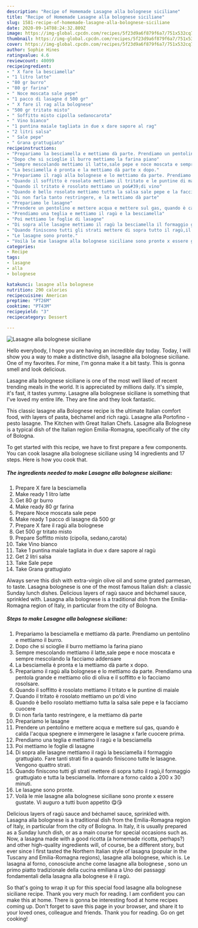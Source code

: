 ```yaml
---
description: "Recipe of Homemade Lasagne alla bolognese siciliane"
title: "Recipe of Homemade Lasagne alla bolognese siciliane"
slug: 1581-recipe-of-homemade-lasagne-alla-bolognese-siciliane
date: 2020-09-14T08:24:32.809Z
image: https://img-global.cpcdn.com/recipes/5f23d9a6f879f6a7/751x532cq70/lasagne-alla-bolognese-siciliane-recipe-main-photo.jpg
thumbnail: https://img-global.cpcdn.com/recipes/5f23d9a6f879f6a7/751x532cq70/lasagne-alla-bolognese-siciliane-recipe-main-photo.jpg
cover: https://img-global.cpcdn.com/recipes/5f23d9a6f879f6a7/751x532cq70/lasagne-alla-bolognese-siciliane-recipe-main-photo.jpg
author: Sophie Hines
ratingvalue: 4.6
reviewcount: 40099
recipeingredient:
- " X fare la besciamella"
- "1 litro latte"
- "80 gr burro"
- "80 gr farina"
- " Noce moscata sale pepe"
- "1 pacco di lasagne d 500 gr"
- " X fare il rag alla bolognese"
- "500 gr tritato misto"
- " Soffitto misto cipolla sedanocarota"
- " Vino bianco"
- "1 puntina maiale tagliata in due x dare sapore al rag"
- "2 litri salsa"
- " Sale pepe"
- " Grana grattugiato"
recipeinstructions:
- "Prepariamo la besciamella e mettiamo dà parte. Prendiamo un pentolino e mettiamo il burro."
- "Dopo che si scioglie il burro mettiamo la farina piano"
- "Sempre mescolando mettiamo il latte,sale pepe e noce moscata e sempre mescolando la facciamo addensare"
- "La besciamella è pronta e la mettiamo dà parte x dopo."
- "Prepariamo il ragù alla bolognese e lo mettiamo da parte. Prendiamo una pentola grande e mettiamo olio di oliva e il soffitto e lo facciamo rosolsare."
- "Quando il soffitto è rosolato mettiamo il tritato e le puntine di maiale"
- "Quando il tritato è rosolato mettiamo un po&#39;di vino"
- "Quando è bello rosolato mettiamo tutta la salsa sale pepe e la facciamo cuocere"
- "Di non farla tanto restringere, e la mettiamo dà parte"
- "Prepariamo le lasagne"
- "Prendere un pentolino e mettere acqua e mettere sul gas, quando è calda l&#39;acqua spegnere e immergere le lasagne x farle cuocere prima."
- "Prendiamo una teglia e mettiamo il ragù e la besciamella"
- "Poi mettiamo le foglie di lasagne"
- "Di sopra alle lasagne mettiamo il ragù la besciamella il formaggio grattugiato. Fare tanti strati fin a quando finiscono tutte le lasagne. Vengono quattro strati."
- "Quando finiscono tutti gli strati mettere di sopra tutto il ragù,il formaggio grattugiato e tutta la besciamella. Infornare a forno caldo a 200 x 30 minuti."
- "Le lasagne sono pronte."
- "Voilà le mie lasagne alla bolognese siciliane sono pronte x essere gustate. Vi auguro a tutti buon appetito 😋😘"
categories:
- Recipe
tags:
- lasagne
- alla
- bolognese

katakunci: lasagne alla bolognese 
nutrition: 290 calories
recipecuisine: American
preptime: "PT26M"
cooktime: "PT43M"
recipeyield: "3"
recipecategory: Dessert

---
```



![Lasagne alla bolognese siciliane](https://img-global.cpcdn.com/recipes/5f23d9a6f879f6a7/751x532cq70/lasagne-alla-bolognese-siciliane-recipe-main-photo.jpg)

Hello everybody, I hope you are having an incredible day today. Today, I will show you a way to make a distinctive dish, lasagne alla bolognese siciliane. One of my favorites. For mine, I'm gonna make it a bit tasty. This is gonna smell and look delicious.

Lasagne alla bolognese siciliane is one of the most well liked of recent trending meals in the world. It is appreciated by millions daily. It's simple, it's fast, it tastes yummy. Lasagne alla bolognese siciliane is something that I've loved my entire life. They are fine and they look fantastic.

This classic lasagne alla Bolognese recipe is the ultimate Italian comfort food, with layers of pasta, béchamel and rich ragù. Lasagne alla Portofino - pesto lasagne. The Kitchen with Great Italian Chefs. Lasagne alla Bolognese is a typical dish of the Italian region Emilia-Romagna, specifically of the city of Bologna.


To get started with this recipe, we have to first prepare a few components. You can cook lasagne alla bolognese siciliane using 14 ingredients and 17 steps. Here is how you cook that.

<!--inarticleads1-->

##### The ingredients needed to make Lasagne alla bolognese siciliane:

1. Prepare  X fare la besciamella
1. Make ready 1 litro latte
1. Get 80 gr burro
1. Make ready 80 gr farina
1. Prepare  Noce moscata sale pepe
1. Make ready 1 pacco di lasagne dà 500 gr
1. Prepare  X fare il ragù alla bolognese
1. Get 500 gr tritato misto
1. Prepare  Soffitto misto (cipolla, sedano,carota)
1. Take  Vino bianco
1. Take 1 puntina maiale tagliata in due x dare sapore al ragù
1. Get 2 litri salsa
1. Take  Sale pepe
1. Take  Grana grattugiato


Always serve this dish with extra-virgin olive oil and some grated parmesan, to taste. Lasagna bolognese is one of the most famous Italian dish: a classic Sunday lunch dishes. Delicious layers of ragù sauce and béchamel sauce, sprinkled with. Lasagna alla bolognese is a traditional dish from the Emilia-Romagna region of Italy, in particular from the city of Bologna. 

<!--inarticleads2-->

##### Steps to make Lasagne alla bolognese siciliane:

1. Prepariamo la besciamella e mettiamo dà parte. Prendiamo un pentolino e mettiamo il burro.
1. Dopo che si scioglie il burro mettiamo la farina piano
1. Sempre mescolando mettiamo il latte,sale pepe e noce moscata e sempre mescolando la facciamo addensare
1. La besciamella è pronta e la mettiamo dà parte x dopo.
1. Prepariamo il ragù alla bolognese e lo mettiamo da parte. Prendiamo una pentola grande e mettiamo olio di oliva e il soffitto e lo facciamo rosolsare.
1. Quando il soffitto è rosolato mettiamo il tritato e le puntine di maiale
1. Quando il tritato è rosolato mettiamo un po&#39;di vino
1. Quando è bello rosolato mettiamo tutta la salsa sale pepe e la facciamo cuocere
1. Di non farla tanto restringere, e la mettiamo dà parte
1. Prepariamo le lasagne
1. Prendere un pentolino e mettere acqua e mettere sul gas, quando è calda l&#39;acqua spegnere e immergere le lasagne x farle cuocere prima.
1. Prendiamo una teglia e mettiamo il ragù e la besciamella
1. Poi mettiamo le foglie di lasagne
1. Di sopra alle lasagne mettiamo il ragù la besciamella il formaggio grattugiato. Fare tanti strati fin a quando finiscono tutte le lasagne. Vengono quattro strati.
1. Quando finiscono tutti gli strati mettere di sopra tutto il ragù,il formaggio grattugiato e tutta la besciamella. Infornare a forno caldo a 200 x 30 minuti.
1. Le lasagne sono pronte.
1. Voilà le mie lasagne alla bolognese siciliane sono pronte x essere gustate. Vi auguro a tutti buon appetito 😋😘


Delicious layers of ragù sauce and béchamel sauce, sprinkled with. Lasagna alla bolognese is a traditional dish from the Emilia-Romagna region of Italy, in particular from the city of Bologna. In Italy, it is usually prepared as a Sunday lunch dish, or as a main course for special occasions such as. Now, a lasagna made with a good ricotta (a homemade ricotta, perhaps?) and other high-quality ingredients will, of course, be a different story, but ever since I first tasted the Northern Italian style of lasagna (popular in the Tuscany and Emilia-Romagna regions), lasagne alla bolognese, which is. Le lasagna al forno, conosciute anche come lasagne alla bolognese , sono un primo piatto tradizionale della cucina emiliana a Uno dei passaggi fondamentali della lasagna alla bolognese è il ragù. 

So that's going to wrap it up for this special food lasagne alla bolognese siciliane recipe. Thank you very much for reading. I am confident you can make this at home. There is gonna be interesting food at home recipes coming up. Don't forget to save this page in your browser, and share it to your loved ones, colleague and friends. Thank you for reading. Go on get cooking!
